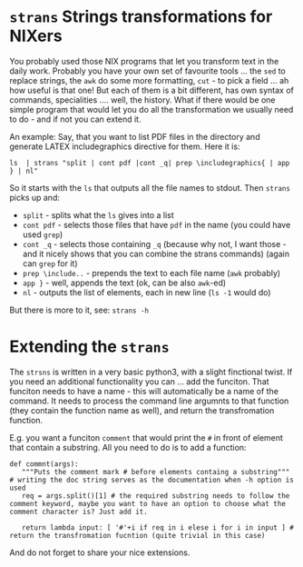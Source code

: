# `strans` Strings transformations for NIXers

You probably used those NIX programs that let you transform text in the daily work. 
Probably you have your own set of favourite tools ... the `sed`  to replace strings, the `awk` do some more formatting, `cut` - to pick a field ... ah how useful is that one!
But each of them is a bit different, has own syntax of commands, specialities .... well, the history.
What if there would be one simple program that would let you do all the transformation we usually need to do - and if not you can extend it.

An example:
Say, that you want to list PDF files in the directory and generate LATEX includegraphics directive for them. Here it is:
```
ls  | strans "split | cont pdf |cont _q| prep \includegraphics{ | app } | nl"
```
So it starts with the `ls` that outputs all the file names to stdout. Then `strans` picks up and:
* `split` - splits what the `ls` gives into a list
* `cont pdf` - selects those files that have `pdf` in the name (you could have used `grep`)
* `cont _q` - selects those containing `_q` (because why not, I want those - and it nicely shows that you can combine the strans commands) (again can `grep` for it)
* `prep \include..` - prepends the text to each file name (`awk` probably)
* `app }` - well, appends the text (ok, can be also `awk`-ed)
* `nl` - outputs the list of elements, each in new line (`ls -1` would do)

But there is more to it, see: `strans -h`

# Extending the `strans`
The `strsns` is written in a very basic python3, with a slight finctional twist. 
If you need an additional functionality you can ... add the funciton.
That funciton needs to have a name - this will automatically be a name of the command.
It needs to process the command line argumnts to that function (they contain the function name as well), and return the transfromation function.

E.g. you want a funciton `comment` that would print the `#` in front of element that contain a substring.
All you need to do is to add a function:
```
def commnt(args):
   """Puts the comment mark # before elements containg a substring"""  # writing the doc string serves as the documentation when -h option is used
   req = args.split()[1] # the required substring needs to follow the comment keyword, maybe you want to have an option to choose what the comment character is? Just add it.
   
   return lambda input: [ '#'+i if req in i elese i for i in input ] # return the transfromation fucntion (quite trivial in this case)
```

And do not forget to share your nice extensions.
